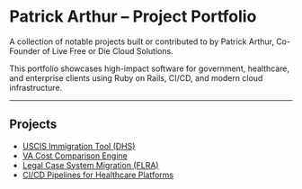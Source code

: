 # Patrick Arthur – Project Portfolio

A collection of notable projects built or contributed to by Patrick Arthur, Co-Founder of Live Free or Die Cloud Solutions.

This portfolio showcases high-impact software for government, healthcare, and enterprise clients using Ruby on Rails, CI/CD, and modern cloud infrastructure.

---

## Projects

- [USCIS Immigration Tool (DHS)](uscis_dhs.md)
- [VA Cost Comparison Engine](va_cost_tool.md)
- [Legal Case System Migration (FLRA)](flra_case_system.md)
- [CI/CD Pipelines for Healthcare Platforms](healthcare_ci_cd.md)
